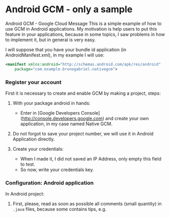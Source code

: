 # Android GCM - only a sample

Android GCM - Google Cloud Message
This is a simple example of how to use GCM in Android applications. My motivation is help users to put this feature in your applications, because in some topics, I saw problems in how to implement it, but in general is very easy.

I will suppose that you have your bundle id application (in AndroidManifest.xml), in my example I will use:

```xml
<manifest xmlns:android="http://schemas.android.com/apk/res/android"
    package="com.example.brunogabriel.nativegcm">
```

### Register your account
First it is necessary to create and enable GCM by making a project, steps:

1. With your package android in hands:
	- Enter in [Google Developers Console] (http://console.developers.google.com) and create your own application, in my case named Native GCM.
	
2. Do not forgot to save your project number, we will use it in Android Application directly.

3. Create your credentials:
    - When I made it, I did not saved an IP Address, only empty this field to test.
    - So now, write your credentials key.

### Configuration: Android application
In Android project:

1. First, please, read as soon as possible all comments (small quantity) in `.java` files, because some contains tips, e.g.  


